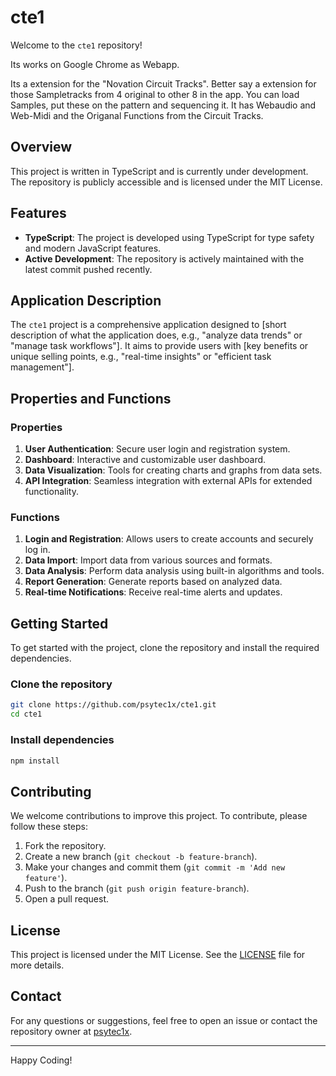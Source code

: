 # cte1

Welcome to the `cte1` repository!

Its works on Google Chrome as Webapp.

Its a extension for the "Novation Circuit Tracks". Better say a extension for those Sampletracks from 4 original to other 8 in the app.
You can load Samples, put these on the pattern and sequencing it. It has Webaudio and Web-Midi and the Origanal Functions from the Circuit Tracks.

## Overview

This project is written in TypeScript and is currently under development. The repository is publicly accessible and is licensed under the MIT License.

## Features

- **TypeScript**: The project is developed using TypeScript for type safety and modern JavaScript features.
- **Active Development**: The repository is actively maintained with the latest commit pushed recently.

## Application Description

The `cte1` project is a comprehensive application designed to [short description of what the application does, e.g., "analyze data trends" or "manage task workflows"]. It aims to provide users with [key benefits or unique selling points, e.g., "real-time insights" or "efficient task management"].

## Properties and Functions

### Properties

1. **User Authentication**: Secure user login and registration system.
2. **Dashboard**: Interactive and customizable user dashboard.
3. **Data Visualization**: Tools for creating charts and graphs from data sets.
4. **API Integration**: Seamless integration with external APIs for extended functionality.

### Functions

1. **Login and Registration**: Allows users to create accounts and securely log in.
2. **Data Import**: Import data from various sources and formats.
3. **Data Analysis**: Perform data analysis using built-in algorithms and tools.
4. **Report Generation**: Generate reports based on analyzed data.
5. **Real-time Notifications**: Receive real-time alerts and updates.

## Getting Started

To get started with the project, clone the repository and install the required dependencies.

### Clone the repository

```bash
git clone https://github.com/psytec1x/cte1.git
cd cte1
```

### Install dependencies

```bash
npm install
```

## Contributing

We welcome contributions to improve this project. To contribute, please follow these steps:

1. Fork the repository.
2. Create a new branch (`git checkout -b feature-branch`).
3. Make your changes and commit them (`git commit -m 'Add new feature'`).
4. Push to the branch (`git push origin feature-branch`).
5. Open a pull request.

## License

This project is licensed under the MIT License. See the [LICENSE](LICENSE) file for more details.

## Contact

For any questions or suggestions, feel free to open an issue or contact the repository owner at [psytec1x](https://github.com/psytec1x).

---
Happy Coding!

